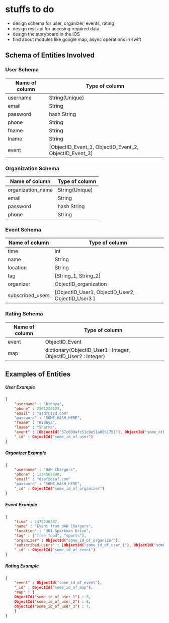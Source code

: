 # stuffs to do

* design schema for user, organizer, events, rating
* design rest api for accesing required data
* design the storyboard in the iOS
* find about modules like google map, async operations in swift


## Schema of Entities Involved

### User Schema

Name of column|Type of column
--------------|--------------
username | String(Unique)
email | String
password | hash String
phone | String
fname | String
lname | String
event | [ObjectID_Event_1, ObjectID_Event_2, ObjectID_Event_3]

### Organization Schema

Name of column|Type of column
--------------|--------------
organization_name | String(Unique)
email | String
password | hash String
phone | String


### Event Schema

Name of column|Type of column
--------------|--------------
time | int
name | String
location | String
tag | [String_1, String_2]
organizer | ObjectID_organization
subscribed_users | [ObjectID_User1, ObjectID_User2, ObjectID_User3 ]

### Rating Schema

Name of column|Type of column
--------------|--------------
event | ObjectID_Event
map | dictionary(ObjectID_User1 : Integer, ObjectID_User2 : Integer)


## Examples of Entities
##### User Example

```json
{
    "username" : "bidhya",
    "phone" : 2561234123,
    "email" : "asdf@asd.com"
    "password" : "SOME_HASH_HERE",
    "fname" : "Bidhya",
    "lname" : "Sharma",
    "event" : [ObjectId("57c099afc51c0e51a0051751"), ObjectId("some_other_id")],
    "_id" : ObjectId("some_id_of_user") 
}
```

##### Organizer Example

```json
{
    "username" : "UAH Chargers",
    "phone" : 1234567890,
    "email" : "dsaf@dsaf.com"
    "password" : "SOME_HASH_HERE",
    "_id" : ObjectId("some_id_of_organizer") 
}
```

##### Event Example

```json
{
    "time" : 1472240387,
    "name" : "Event from UAH Chargers",
    "location" : "301 Sparkman Drive",
    "tag" : ["free_food", "sports"],
    "organizer" : ObjectId("some_id_of_organizer"),
    "subscribed_users" : [ObjectId("some_id_of_user_1"), ObjectId("some_id_of_user_2")],
    "_id" : ObjectId("some_id_of_event") 
}
```

##### Rating Example

```json
{
    "event" : ObjectId("some_id_of_event"),
    "_id" : ObjectId("some_id_of_map"),
    "map" : {
    ObjectId("some_id_of_user_1") : 3,
    ObjectId("some_id_of_user_2") : 8,
    ObjectId("some_id_of_user_3") : 7,
    }
}
```